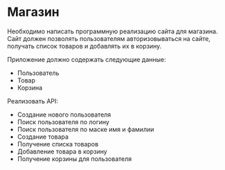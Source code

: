 # Магазин

Необходимо написать программную реализацию сайта для магазина. Сайт должен позволять пользователям авторизовываться на сайте, получать список товаров и добавлять их в корзину.

Приложение должно содержать следующие данные:
* Пользователь
* Товар
* Корзина

Реализовать API:

* Создание нового пользователя
* Поиск пользователя по логину
* Поиск пользователя по маске имя и фамилии
* Создание товара
* Получение списка товаров
* Добавление товара в корзину
* Получение корзины для пользователя
